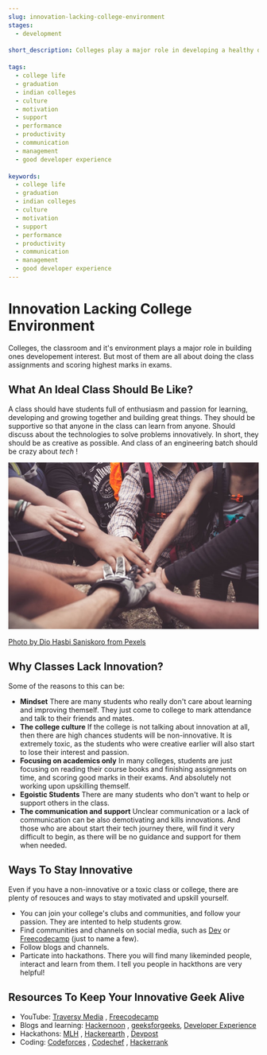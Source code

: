 ```yaml
---
slug: innovation-lacking-college-environment
stages:
  - development

short_description: Colleges play a major role in developing a healthy developement environment. An innovative and supportive development college environment can help newbies to ace development career.

tags:
  - college life
  - graduation
  - indian colleges
  - culture
  - motivation
  - support
  - performance
  - productivity
  - communication
  - management
  - good developer experience

keywords:
  - college life
  - graduation
  - indian colleges
  - culture
  - motivation
  - support
  - performance
  - productivity
  - communication
  - management
  - good developer experience
---
```


# Innovation Lacking College Environment

Colleges, the classroom and it's environment plays a major role in building ones developement interest. But most of them are all about doing the class assignments and scoring highest marks in exams. 

## What An Ideal Class Should Be Like?

A class should have students full of enthusiasm and passion for learning, developing and growing together and building great things. They should be supportive so that anyone in the class can learn from anyone. Should discuss about the technologies to solve problems innovatively. In short, they should be as creative as possible. And class of an engineering batch should be crazy about *tech* !
  
![Innovation Lacking College Environment](/files/support.jpg)

[Photo by Dio Hasbi Saniskoro from Pexels](https://instagram.com/Diohasbi)

## Why Classes Lack Innovation?

Some of the reasons to this can be:

- **Mindset**
  There are many students who really don't care about learning and improving themself. They just come to college to mark attendance and talk to their friends and mates.
- **The college culture**
  If the college is not talking about innovation at all, then there are high chances students will be non-innovative. It is extremely toxic, as the students who were creative earlier will also start to lose their interest and passion.
- **Focusing on academics only**
 In many colleges, students are just focusing on reading their course books and finishing assignments on time, and scoring good marks in their exams. And absolutely not working upon upskilling themself. 
- **Egoistic Students**
  There are many students who don't want to help or support others in the class.
- **The communication and support**
  Unclear communication or a lack of communication can be also demotivating and kills innovations. And those who are about start their tech journey there, will find it very difficult to begin, as there will be no guidance and support for them when needed.

## Ways To Stay Innovative
Even if you have a non-innovative or a toxic class or college, there are plenty of resouces and ways to stay motivated and upskill yourself.
- You can join your college's clubs and communities, and follow your passion. They are intented to help students grow.
- Find communities and channels on social media, such as [Dev](https://dev.to) or [Freecodecamp](https://forum.freecodecamp.org/) (just to name a few).
- Follow blogs and channels.
- Particate into hackathons. There you will find many likeminded people, interact and learn from them. I tell you people in hackthons are very helpful!

## Resources To Keep Your Innovative Geek Alive

- YouTube: [Traversy Media](https://www.youtube.com/user/TechGuyWeb) , [Freecodecamp](https://www.youtube.com/channel/UC8butISFwT-Wl7EV0hUK0BQ)
- Blogs and learning: [Hackernoon](https://hackernoon.com/) ,  [geeksforgeeks](https://www.geeksforgeeks.org/), [Developer Experience](https://developerexperience.io/)
- Hackathons: [MLH](https://mlh.io/) , [Hackerearth](hackerearth.com/challenges/) , [Devpost](https://devpost.com/)
- Coding: [Codeforces](http://codeforces.com/) , [Codechef](http://codechef.com/) , [Hackerrank](https://www.hackerrank.com/)
